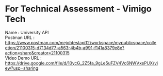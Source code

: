 # For Technical Assessment - Vimigo Tech

Name : University API  
Postman URL : https://www.postman.com/mejohtestapi12/workspace/mypublicspace/collection/21100315-d7134d77-a563-4b4b-a991-f141a8379e8e?action=share&creator=21100315  
Video Demo URL : https://drive.google.com/file/d/10ycG_2Z5fa_9gLe5uFZV4Vc6NWVxePUX/view?usp=sharing  
